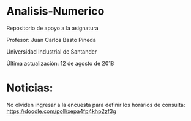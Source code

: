 # Analisis-Numerico
Repositorio de apoyo a la asignatura


Profesor: Juan Carlos Basto Pineda

Universidad Industrial de Santander

Última actualización: 12 de agosto de 2018



# Noticias:

No olviden ingresar a la encuesta para definir los horarios de consulta:
<https://doodle.com/poll/xepa4fp4khp2zf3g>


